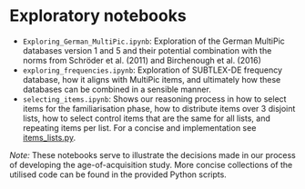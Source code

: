 # Exploratory notebooks
- `Exploring_German_MultiPic.ipynb`: Exploration of the German MultiPic databases version 1 and 5 and their potential combination with the norms from Schröder et al. (2011) and Birchenough et al. (2016)
- `exploring_frequencies.ipynb`: Exploration of SUBTLEX-DE frequency database, how it aligns with MultiPic items, and ultimately how these databases can be combined in a sensible manner.
- `selecting_items.ipynb`: Shows our reasoning process in how to select items for the familiarisation phase, how to distribute items over 3 disjoint lists, how to select control items that are the same for all lists, and repeating items per list. For a concise and implementation see [items_lists.py](../src/items_lists.py).

*Note:* These notebooks serve to illustrate the decisions made in our process of developing the age-of-acquisition study. 
More concise collections of the utilised code can be found in the provided Python scripts.


